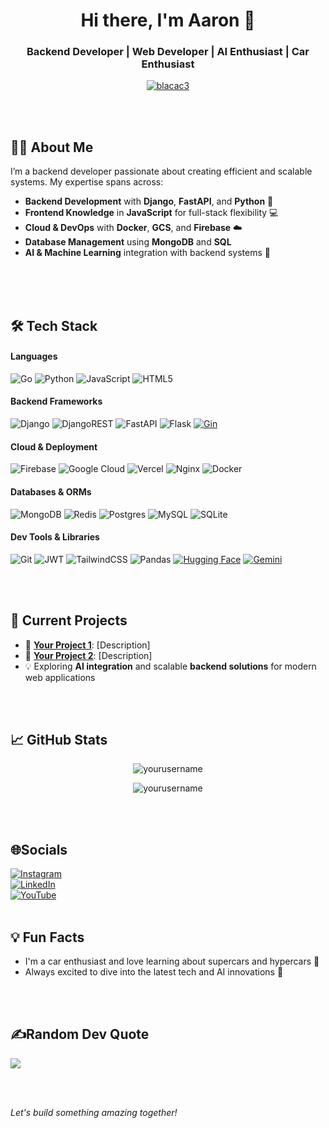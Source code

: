 <h1 align="center">Hi there, I'm Aaron 👋</h1>
<h3 align="center">Backend Developer | Web Developer | AI Enthusiast | Car Enthusiast</h3>

<p align="center">
  <a href="https://github.com/blacac3">
    <img src="https://komarev.com/ghpvc/?username=blacac3&label=Profile%20views&color=0e75b6&style=flat" alt="blacac3" />
  </a>
</p>

<br/>
<br/>

## 👨‍💻 About Me
I’m a backend developer passionate about creating efficient and scalable systems. My expertise spans across:
- **Backend Development** with **Django**, **FastAPI**, and **Python** 🐍
- **Frontend Knowledge** in **JavaScript** for full-stack flexibility 💻
- **Cloud & DevOps** with **Docker**, **GCS**, and **Firebase** ☁️
- **Database Management** using **MongoDB** and **SQL**
- **AI & Machine Learning** integration with backend systems 🤖

<br/>
<br/>
<br/>


## 🛠️ Tech Stack
#### Languages
![Go](https://img.shields.io/badge/go-%2300ADD8.svg?style=plastic&logo=go&logoColor=white)
![Python](https://img.shields.io/badge/python-3670A0?style=plastic&logo=python&logoColor=ffdd54)
![JavaScript](https://img.shields.io/badge/javascript-%23323330.svg?style=plastic&logo=javascript&logoColor=%23F7DF1E)
![HTML5](https://img.shields.io/badge/html5-%23E34F26.svg?style=plastic&logo=html5&logoColor=white)

#### Backend Frameworks
![Django](https://img.shields.io/badge/django-%23092E20.svg?style=plastic&logo=django&logoColor=white)
![DjangoREST](https://img.shields.io/badge/DJANGO-REST-ff1709?style=plastic&logo=django&logoColor=white&color=ff1709&labelColor=gray)
![FastAPI](https://img.shields.io/badge/FastAPI-005571?style=plastic&logo=fastapi)
![Flask](https://img.shields.io/badge/flask-%23000.svg?style=plastic&logo=flask&logoColor=white)
[![Gin](https://img.shields.io/badge/Gin%20Framework-00ADD8?style=plastic&logo=go&logoColor=white)](https://gin-gonic.com/)


#### Cloud & Deployment
![Firebase](https://img.shields.io/badge/firebase-%23039BE5.svg?style=plastic&logo=firebase)
![Google Cloud](https://img.shields.io/badge/Google%20Cloud-%234285F4.svg?style=plastic&logo=google-cloud&logoColor=white)
![Vercel](https://img.shields.io/badge/vercel-%23000000.svg?style=plastic&logo=vercel&logoColor=white)
![Nginx](https://img.shields.io/badge/nginx-%23009639.svg?style=plastic&logo=nginx&logoColor=white)
![Docker](https://img.shields.io/badge/docker-%230db7ed.svg?style=plastic&logo=docker&logoColor=white)

#### Databases & ORMs
![MongoDB](https://img.shields.io/badge/MongoDB-%234ea94b.svg?style=plastic&logo=mongodb&logoColor=white)
![Redis](https://img.shields.io/badge/redis-%23DD0031.svg?style=plastic&logo=redis&logoColor=white)
![Postgres](https://img.shields.io/badge/postgres-%23316192.svg?style=plastic&logo=postgresql&logoColor=white)
![MySQL](https://img.shields.io/badge/mysql-%2300f.svg?style=plastic&logo=mysql&logoColor=white)
![SQLite](https://img.shields.io/badge/sqlite-%2307405e.svg?style=plastic&logo=sqlite&logoColor=white)

#### Dev Tools & Libraries
![Git](https://img.shields.io/badge/-Git-05122A?style=plastic&logo=git)
![JWT](https://img.shields.io/badge/JWT-black?style=plastic&logo=JSON%20web%20tokens)
![TailwindCSS](https://img.shields.io/badge/tailwindcss-%2338B2AC.svg?style=plastic&logo=tailwind-css&logoColor=white)
![Pandas](https://img.shields.io/badge/pandas-%23150458.svg?style=plastic&logo=pandas&logoColor=white)
[![Hugging Face](https://img.shields.io/badge/Hugging%20Face-ffcc00?style=plastic&logo=huggingface&logoColor=black)](https://huggingface.co/)
[![Gemini](https://img.shields.io/badge/Gemini-4285F4?style=plastic&logo=google&logoColor=white)](https://ai.googleblog.com/)


<br/>
<br/>

## 🔭 Current Projects
- 🚀 **[Your Project 1](#)**: [Description]
- 🔧 **[Your Project 2](#)**: [Description]
- 💡 Exploring **AI integration** and scalable **backend solutions** for modern web applications

<br/>
<br/>

## 📈 GitHub Stats
<p align="center">
  <img src="https://github-readme-stats.vercel.app/api?username=yourusername&show_icons=true&theme=dark" alt="yourusername" />
</p>

<p align="center">
  <img src="https://github-readme-streak-stats.herokuapp.com/?user=yourusername&theme=dark" alt="yourusername" />
</p>

<br/>
<br/>

## 🌐Socials
[![Instagram](https://img.shields.io/badge/Instagram-%23E4405F.svg?logo=Instagram&logoColor=white)](https://instagram.com/blacac3) <br/> 
[![LinkedIn](https://img.shields.io/badge/LinkedIn-%230077B5.svg?logo=linkedin&logoColor=white)](https://linkedin.com/in/https://www.linkedin.com/in/aaron-ezeala)<br/> 
[![YouTube](https://img.shields.io/badge/YouTube-%23FF0000.svg?logo=YouTube&logoColor=white)](https://youtube.com/c/UCsOK_dYLP6cntK09jg_BJrg) 
<br/>
<br/>



## 💡 Fun Facts
- I'm a car enthusiast and love learning about supercars and hypercars 🚗
- Always excited to dive into the latest tech and AI innovations 💼

<br/>
<br/>

## ✍️Random Dev Quote
![](https://quotes-github-readme.vercel.app/api?type=horizontal&theme=gruvbox)

<br/>
<br/>

*Let's build something amazing together!*
